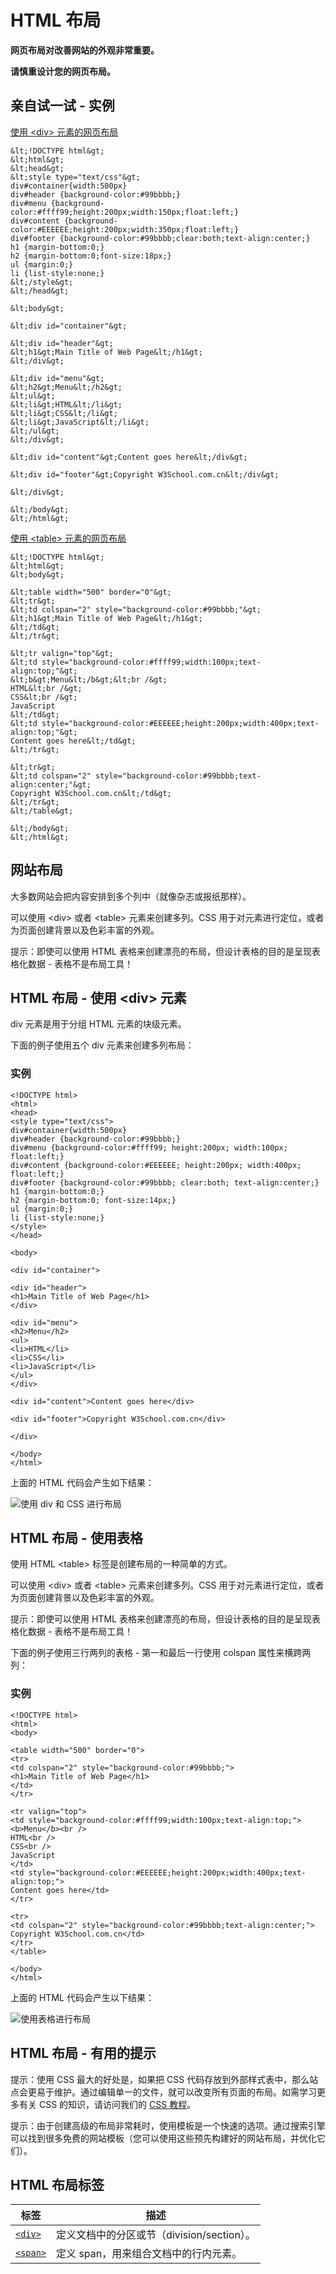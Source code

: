 
# HTML 布局




**网页布局对改善网站的外观非常重要。**

**请慎重设计您的网页布局。**

## 亲自试一试 - 实例

[使用 &lt;div&gt; 元素的网页布局](/tiy/t.asp?f=html_layout_divs)

```
&lt;!DOCTYPE html&gt;
&lt;html&gt;
&lt;head&gt;
&lt;style type="text/css"&gt;
div#container{width:500px}
div#header {background-color:#99bbbb;}
div#menu {background-color:#ffff99;height:200px;width:150px;float:left;}
div#content {background-color:#EEEEEE;height:200px;width:350px;float:left;}
div#footer {background-color:#99bbbb;clear:both;text-align:center;}
h1 {margin-bottom:0;}
h2 {margin-bottom:0;font-size:18px;}
ul {margin:0;}
li {list-style:none;}
&lt;/style&gt;
&lt;/head&gt;

&lt;body&gt;

&lt;div id="container"&gt;

&lt;div id="header"&gt;
&lt;h1&gt;Main Title of Web Page&lt;/h1&gt;
&lt;/div&gt;

&lt;div id="menu"&gt;
&lt;h2&gt;Menu&lt;/h2&gt;
&lt;ul&gt;
&lt;li&gt;HTML&lt;/li&gt;
&lt;li&gt;CSS&lt;/li&gt;
&lt;li&gt;JavaScript&lt;/li&gt;
&lt;/ul&gt;
&lt;/div&gt;

&lt;div id="content"&gt;Content goes here&lt;/div&gt;

&lt;div id="footer"&gt;Copyright W3School.com.cn&lt;/div&gt;

&lt;/div&gt;

&lt;/body&gt;
&lt;/html&gt;

```

[使用 &lt;table&gt; 元素的网页布局](/tiy/t.asp?f=html_layout_tables)

```
&lt;!DOCTYPE html&gt;
&lt;html&gt;
&lt;body&gt;

&lt;table width="500" border="0"&gt;
&lt;tr&gt;
&lt;td colspan="2" style="background-color:#99bbbb;"&gt;
&lt;h1&gt;Main Title of Web Page&lt;/h1&gt;
&lt;/td&gt;
&lt;/tr&gt;

&lt;tr valign="top"&gt;
&lt;td style="background-color:#ffff99;width:100px;text-align:top;"&gt;
&lt;b&gt;Menu&lt;/b&gt;&lt;br /&gt;
HTML&lt;br /&gt;
CSS&lt;br /&gt;
JavaScript
&lt;/td&gt;
&lt;td style="background-color:#EEEEEE;height:200px;width:400px;text-align:top;"&gt;
Content goes here&lt;/td&gt;
&lt;/tr&gt;

&lt;tr&gt;
&lt;td colspan="2" style="background-color:#99bbbb;text-align:center;"&gt;
Copyright W3School.com.cn&lt;/td&gt;
&lt;/tr&gt;
&lt;/table&gt;

&lt;/body&gt;
&lt;/html&gt;

```

## 网站布局

大多数网站会把内容安排到多个列中（就像杂志或报纸那样）。

可以使用 &lt;div&gt; 或者 &lt;table&gt; 元素来创建多列。CSS 用于对元素进行定位，或者为页面创建背景以及色彩丰富的外观。

提示：即使可以使用 HTML 表格来创建漂亮的布局，但设计表格的目的是呈现表格化数据 - 表格不是布局工具！

## HTML 布局 - 使用 &lt;div&gt; 元素

div 元素是用于分组 HTML 元素的块级元素。

下面的例子使用五个 div 元素来创建多列布局：

### 实例

```
<!DOCTYPE html>
<html>
<head>
<style type="text/css">
div#container{width:500px}
div#header {background-color:#99bbbb;}
div#menu {background-color:#ffff99; height:200px; width:100px; float:left;}
div#content {background-color:#EEEEEE; height:200px; width:400px; float:left;}
div#footer {background-color:#99bbbb; clear:both; text-align:center;}
h1 {margin-bottom:0;}
h2 {margin-bottom:0; font-size:14px;}
ul {margin:0;}
li {list-style:none;}
</style>
</head>

<body>

<div id="container">

<div id="header">
<h1>Main Title of Web Page</h1>
</div>

<div id="menu">
<h2>Menu</h2>
<ul>
<li>HTML</li>
<li>CSS</li>
<li>JavaScript</li>
</ul>
</div>

<div id="content">Content goes here</div>

<div id="footer">Copyright W3School.com.cn</div>

</div>

</body>
</html>

```



上面的 HTML 代码会产生如下结果：

![使用 div 和 CSS 进行布局](img/html_layout_div.gif)

## HTML 布局 - 使用表格

使用 HTML &lt;table&gt; 标签是创建布局的一种简单的方式。

可以使用 &lt;div&gt; 或者 &lt;table&gt; 元素来创建多列。CSS 用于对元素进行定位，或者为页面创建背景以及色彩丰富的外观。

提示：即使可以使用 HTML 表格来创建漂亮的布局，但设计表格的目的是呈现表格化数据 - 表格不是布局工具！

下面的例子使用三行两列的表格 - 第一和最后一行使用 colspan 属性来横跨两列：

### 实例

```
<!DOCTYPE html>
<html>
<body>

<table width="500" border="0">
<tr>
<td colspan="2" style="background-color:#99bbbb;">
<h1>Main Title of Web Page</h1>
</td>
</tr>

<tr valign="top">
<td style="background-color:#ffff99;width:100px;text-align:top;">
<b>Menu</b><br />
HTML<br />
CSS<br />
JavaScript
</td>
<td style="background-color:#EEEEEE;height:200px;width:400px;text-align:top;">
Content goes here</td>
</tr>

<tr>
<td colspan="2" style="background-color:#99bbbb;text-align:center;">
Copyright W3School.com.cn</td>
</tr>
</table>

</body>
</html>

```



上面的 HTML 代码会产生以下结果：

![使用表格进行布局](img/html_layout_table.gif)

## HTML 布局 - 有用的提示

提示：使用 CSS 最大的好处是，如果把 CSS 代码存放到外部样式表中，那么站点会更易于维护。通过编辑单一的文件，就可以改变所有页面的布局。如需学习更多有关 CSS 的知识，请访问我们的 [CSS 教程](/css/index.asp "CSS 教程")。

提示：由于创建高级的布局非常耗时，使用模板是一个快速的选项。通过搜索引擎可以找到很多免费的网站模板（您可以使用这些预先构建好的网站布局，并优化它们）。

## HTML 布局标签

| 标签 | 描述 |
| --- | --- |
| [`<div>`](/tags/tag_div.asp "HTML <div> 标签") | 定义文档中的分区或节（division/section）。 |
| [`<span>`](/tags/tag_span.asp "HTML <span> 标签") | 定义 span，用来组合文档中的行内元素。 |





